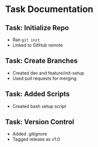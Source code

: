 # Task Documentation

## Task: Initialize Repo
- Ran `git init`
- Linked to GitHub remote

## Task: Create Branches
- Created dev and feature/init-setup
- Used pull requests for merging

## Task: Added Scripts
- Created bash setup script

## Task: Version Control
- Added .gitignore
- Tagged release as v1.0

